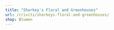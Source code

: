 ```yaml
---
title: "Sharkey's Floral and Greenhouses"
url: /crivitz/sharkeys-floral-and-greenhouses/
shop: Blumen
---
```

